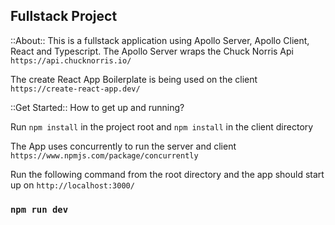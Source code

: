 ## Fullstack Project

::About::
This is a fullstack application using Apollo Server, Apollo Client, React and Typescript.
The Apollo Server wraps the Chuck Norris Api `https://api.chucknorris.io/`

The create React App Boilerplate is being used on the client `https://create-react-app.dev/`

::Get Started::
How to get up and running?

Run `npm install` in the project root and `npm install` in the client directory

The App uses concurrently to run the server and client `https://www.npmjs.com/package/concurrently`

Run the following command from the root directory and the app should start up on `http://localhost:3000/`

### `npm run dev`
